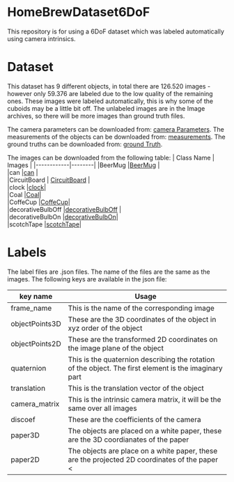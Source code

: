 # HomeBrewDataset6DoF
This repository is for using a 6DoF dataset which was labeled automatically using camera intrinsics.

# Dataset

This dataset has 9 different objects, in total there are 126.520 images - however only 59.376 are labeled due to the low quality of the remaining ones. 
These images were labeled automatically, this is why some of the cuboids may be a little bit off. The unlabeled images are in the Image archives, so there will be more images than ground truth files. 

The camera parameters can be downloaded from: [camera Parameters](https://drive.google.com/drive/folders/1w_kA6w2Uqxs8oMWpOsYr3mgfr0BgU8S3?usp=sharing). 
The measurements of the objects can be downloaded from: [measurements](https://drive.google.com/drive/folders/1j3WGH4kHVu-2m5xHDwGgdfNB3FDaXK69?usp=sharing).
The ground truths can be downloaded from: [ground Truth](https://drive.google.com/drive/folders/19ct2qqfoeUZS_BqgBDQCbJjOiIRfcT2m?usp=sharing).


The images can be downloaded from the following table:
| Class Name | Images | 
|------------|--------|
|BeerMug     |[BeerMug](https://drive.google.com/file/d/1j1jPM_pRs2KLma58jY3xd7NVL3A3tYSB/view?usp=sharing)     |   
|can            |[can](https://drive.google.com/file/d/1Zpf4VvvEqL7VDXnL2pBkiM5VHgYHJyxl/view?usp=sharing)        |            
|CircuitBoard       | [CircuitBoard](https://drive.google.com/file/d/1kwmnZ2Zyt2A2T7CHDxsdy-1gfOJ3RflN/view?usp=sharing) |                     
|clock              |[clock](https://drive.google.com/file/d/1aRlDbgjRFfjzS8NK0L0mAcmfJPk7u7j7/view?usp=sharing)|                        
|Coal               |[Coal](https://drive.google.com/file/d/1gaqLUXIH3-O_Mw35WEEAUpzWocFGjwA6/view?usp=sharing)|                          
|CoffeCup           |[CoffeCup](https://drive.google.com/file/d/1ig_V9wu0UPgYLpltqDgHc_1M6CVwIY3d/view?usp=sharing)|                          
|decorativeBulbOff  |[decorativeBulbOff](https://drive.google.com/file/d/1SMJQuBjJ7VVS5E77dkPkD0ZUut1KnoG0/view?usp=sharing) |                          
|decorativeBulbOn   |[decorativeBulbOn](https://drive.google.com/file/d/1XRCeJJHYS7Y5aW7uoMJ_U7KC8ELWgkkd/view?usp=sharing)|                          
|scotchTape         |[scotchTape](https://drive.google.com/file/d/1JZmUl3TqjIBNh6Oi7rzpyJ7o6emFU0mU/view?usp=sharing)|            

# Labels

The label files are .json files. The name of the files are the same as the images. The following keys are available in the json file:


| key name | Usage |
|----------|-------|
| frame_name | This is the name of the corresponding image | 
| objectPoints3D | These are the 3D coordinates of the object in xyz order of the object|
| objectPoints2D | These are the transformed 2D coordinates on the image plane of the object|
| quaternion | This is the quaternion describing the rotation of the object. The first element is the imaginary part |
| translation | This is the translation vector of the object |
| camera_matrix | This is the intrinsic camera matrix, it will be the same over all images|
| discoef | These are the coefficients of the camera |
| paper3D | The objects are placed on a white paper, these are the 3D coordianates of the paper | 
| paper2D | The objects are place on a white paper, these are the projected 2D coordinates of the paper <  
